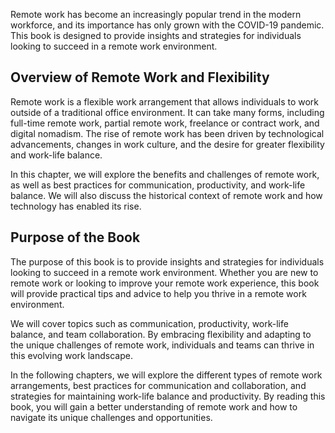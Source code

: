 
Remote work has become an increasingly popular trend in the modern workforce, and its importance has only grown with the COVID-19 pandemic. This book is designed to provide insights and strategies for individuals looking to succeed in a remote work environment.

Overview of Remote Work and Flexibility
---------------------------------------

Remote work is a flexible work arrangement that allows individuals to work outside of a traditional office environment. It can take many forms, including full-time remote work, partial remote work, freelance or contract work, and digital nomadism. The rise of remote work has been driven by technological advancements, changes in work culture, and the desire for greater flexibility and work-life balance.

In this chapter, we will explore the benefits and challenges of remote work, as well as best practices for communication, productivity, and work-life balance. We will also discuss the historical context of remote work and how technology has enabled its rise.

Purpose of the Book
-------------------

The purpose of this book is to provide insights and strategies for individuals looking to succeed in a remote work environment. Whether you are new to remote work or looking to improve your remote work experience, this book will provide practical tips and advice to help you thrive in a remote work environment.

We will cover topics such as communication, productivity, work-life balance, and team collaboration. By embracing flexibility and adapting to the unique challenges of remote work, individuals and teams can thrive in this evolving work landscape.

In the following chapters, we will explore the different types of remote work arrangements, best practices for communication and collaboration, and strategies for maintaining work-life balance and productivity. By reading this book, you will gain a better understanding of remote work and how to navigate its unique challenges and opportunities.

